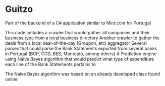 Guitzo
======

Part of the backend of a C# application similar to Mint.com for Portugal

This code includes a crawler that would gather all companies and their business type from a local business directory
Another crawler to gather the deals from a local deal-of-the-day (Groupon, etc) aggregator
Several parses that could parse the Bank Statements exported from several banks in Portugal (BCP, CGD, BES, Montepio, among others)
A Prediction engine using Naive Bayes algorithm that would predict what type of expenditure each line of the Bank Statements pertains to

The Naive Bayes algorithm was based on an already developed class found online
